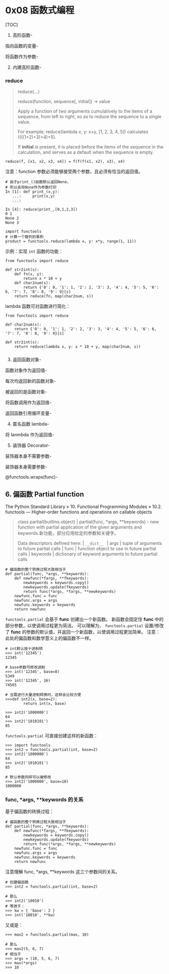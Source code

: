 # 0x08 函数式编程

[TOC]



1. 高阶函数-

指向函数的变量-

将函数作为参数-

2. 内建高阶函数-

### reduce 

>   reduce(...)
>
>   reduce(function, sequence[, initial]) -> value
>
>   Apply a function of two arguments cumulatively to the items of a sequence, from left to right, so as to reduce the sequence to a single value. 
>
>   For example, reduce(lambda x, y: x+y, [1, 2, 3, 4, 5]) calculates ((((1+2)+3)+4)+5).  
>
>   If **initial** is present, it is placed before the items of the sequence in the calculation, and serves as a default when the sequence is empty.

```
reduce(f, [x1, x2, x3, x4]) = f(f(f(x1, x2), x3), x4)
```

注意：function 参数必须能够接受两个参数，且必须有恰当的返回值。

```
# 由于print_()函数默认返回None，
# 所以会将None作为参数打印
In [1]: def print_(x,y):
   ...:     print(x,y)
   ...:
   
In [4]: reduce(print_,[0,1,2,3])
0 1
None 2
None 3
```

```
import functools
# 计算一个数列的乘积
product = functools.reduce(lambda x, y: x*y, range(1, 11))
```

示例：实现 `int` 函数的功能：

```
from functools import reduce

def str2int(s):
    def fn(x, y):
        return x * 10 + y
    def char2num(s):
        return {'0': 0, '1': 1, '2': 2, '3': 3, '4': 4, '5': 5, '6': 6, '7': 7, '8': 8, '9': 9}[s]
    return reduce(fn, map(char2num, s))
```

lambda 函数可对函数进行简化：

```
from functools import reduce

def char2num(s):
    return {'0': 0, '1': 1, '2': 2, '3': 3, '4': 4, '5': 5, '6': 6, '7': 7, '8': 8, '9': 9}[s]

def str2int(s):
    return reduce(lambda x, y: x * 10 + y, map(char2num, s))
```

### 

3. 返回函数对象-

函数对象作为返回值-

每次均返回新的函数对象-

被返回的是函数对象-

将函数调用作为返回值-

返回函数引用循环变量-

4. 匿名函数 lambda-









将 lanmbda 作为返回值-

5. 装饰器 Decorator-

装饰器本身不需要参数-

装饰器本身需要参数-

@functools.wraps(func)-




## 6. 偏函数 Partial function

The Python Standard Library » 10. Functional Programming Modules » 10.2. functools — Higher-order functions and operations on callable objects

>   class partial(builtins.object)
>    |  partial(func, *args, **keywords) - new function with partial application of the given arguments and keywords.新功能，部分应用给定的参数和关键字。
>
>    Data descriptors defined here:
>    |  `__dict__ `
>    |  args
>    |      tuple of arguments to future partial calls
>    |  func
>    |      function object to use in future partial calls
>    |  keywords
>    |      dictionary of keyword arguments to future partial calls

```
# 偏函数的整个转换过程大致相当于
def partial(func, *args, **keywords):
    def newfunc(*fargs, **fkeywords):
        newkeywords = keywords.copy()
        newkeywords.update(fkeywords)
        return func(*args, *fargs, **newkeywords)
    newfunc.func = func
    newfunc.args = args
    newfunc.keywords = keywords
    return newfunc
```

 `functools.partial` 会基于 **func** 创建出一个新函数。
新函数会固定住 **func** 中的部分参数，以使调用过程更为简洁。
可以理解为， `functools.partial` 设置/修改了 **func** 的参数的默认值，并返回一个新函数，以使调用过程更加简单。
注意：此处的偏函数和数学意义上的偏函数不一样。

```
# int默认按十进制转
>>> int('12345')
12345

# base参数可修改进制
>>> int('12345', base=8)
5349
>>> int('12345', 16)
74565

# 当需进行大量进制转换时，这样会比较方便
>>>def int2(x, base=2):
	    return int(x, base)
	    
>>> int2('1000000')
64
>>> int2('1010101')
85
```

`functools.partial` 可直接创建这样的新函数：

```
>>> import functools
>>> int2 = functools.partial(int, base=2)
>>> int2('1000000')
64
>>> int2('1010101')
85

# 默认参数同样可以被修改
>>> int2('1000000', base=10)
1000000
```

### func, \*args, \*\*keywords 的关系

基于偏函数的转换过程：

```
# 偏函数的整个转换过程大致相当于
def partial(func, *args, **keywords):
    def newfunc(*fargs, **fkeywords):
        newkeywords = keywords.copy()
        newkeywords.update(fkeywords)
        return func(*args, *fargs, **newkeywords)
    newfunc.func = func
    newfunc.args = args
    newfunc.keywords = keywords
    return newfunc
```

注意理解 func, \*args, \*\*keywords 这三个参数间的关系。

```
# 创建偏函数
>>> int2 = functools.partial(int, base=2)

# 那么
>>> int2('10010')
# 等效于：
>>> kw = { 'base': 2 }
>>> int('10010', **kw)
```

又或是：

```
>>> max2 = functools.partial(max, 10)

# 那么
>>> max2(5, 6, 7)
# 相当于
>>> args = (10, 5, 6, 7)
>>> max(*args)
>>> 10
```







































































